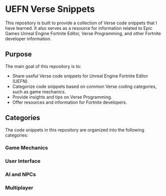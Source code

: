 # UEFN Verse Snippets

This repository is built to provide a collection of Verse code snippets that I have learned. It also serves as a resource for information related to Epic Games Unreal Engine Fortnite Editor, Verse Programming, and other Fortnite developer information.

## Purpose

The main goal of this repository is to:
- Share useful Verse code snippets for Unreal Engine Fortnite Editor (UEFN).
- Categorize code snippets based on common Verse coding categories, such as game mechanics.
- Provide insights and tips on Verse Programming.
- Offer resources and information for Fortnite developers.

## Categories
The code snippets in this repository are organized into the following categories:

### **Game Mechanics**
### **User Interface**
### **AI and NPCs**
### **Multiplayer**

